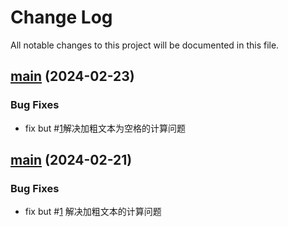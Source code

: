 # Change Log
All notable changes to this project will be documented in this file.


## [main](https://github.com/Cassielxd/CassieEditor) (2024-02-23)


### Bug Fixes

* fix but #[1](https://github.com/Cassielxd/CassieEditor/issues/1)解决加粗文本为空格的计算问题




## [main](https://github.com/Cassielxd/CassieEditor) (2024-02-21)


### Bug Fixes

* fix but #[1](https://github.com/Cassielxd/CassieEditor/issues/1) 解决加粗文本的计算问题
